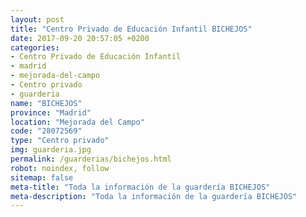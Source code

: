 ```yaml
---
layout: post
title: "Centro Privado de Educación Infantil BICHEJOS"
date: 2017-09-20 20:57:05 +0200
categories:
- Centro Privado de Educación Infantil
- madrid
- mejorada-del-campo
- Centro privado
- guarderia
name: "BICHEJOS"
province: "Madrid"
location: "Mejorada del Campo"
code: "28072569"
type: "Centro privado"
img: guarderia.jpg
permalink: /guarderias/bichejos.html
robot: noindex, follow
sitemap: false
meta-title: "Toda la información de la guardería BICHEJOS"
meta-description: "Toda la información de la guardería BICHEJOS"
---
```

